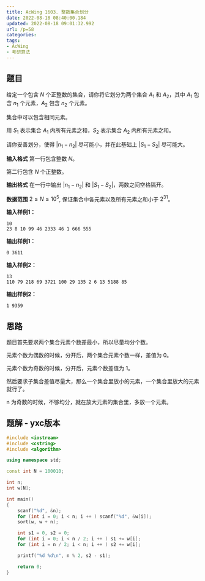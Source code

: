 ```yaml
---
title: AcWing 1603. 整数集合划分
date: 2022-08-18 08:40:00.184
updated: 2022-08-18 09:01:32.992
url: /p=58
categories: 
tags: 
- AcWing
- 考研算法
---
```


## 题目
给定一个包含 $N$ 个正整数的集合，请你将它划分为两个集合 $A_1$ 和 $A_2$，其中 $A_1$ 包含 $n_1$ 个元素，$A_2$ 包含 $n_2$ 个元素。

集合中可以包含相同元素。

用 $S_1$ 表示集合 $A_1$ 内所有元素之和，$S_2$ 表示集合 $A_2$ 内所有元素之和。

请你妥善划分，使得 $|n_1−n_2|$ 尽可能小，并在此基础上 $|S_1−S_2|$ 尽可能大。

**输入格式**
第一行包含整数 $N$。

第二行包含 $N$ 个正整数。

**输出格式**
在一行中输出 $|n_1−n_2|$ 和 $|S_1−S_2|$，两数之间空格隔开。

**数据范围**
$2≤N≤10^5$,
保证集合中各元素以及所有元素之和小于 $2^{31}$。

**输入样例1：**
```
10
23 8 10 99 46 2333 46 1 666 555
```
**输出样例1：**
```
0 3611
```
**输入样例2：**
```
13
110 79 218 69 3721 100 29 135 2 6 13 5188 85
```
**输出样例2：**
```
1 9359
```

## 思路
题目首先要求两个集合元素个数差最小，所以尽量均分个数。

元素个数为偶数的时候，分开后，两个集合元素个数一样，差值为 0。

元素个数为奇数的时候，分开后，元素个数差值为 1。

然后要求子集合差值尽量大，那么一个集合里放小的元素，一个集合里放大的元素就行了。

n 为奇数的时候，不够均分，就在放大元素的集合里，多放一个元素。

## 题解 - yxc版本
```cpp
#include <iostream>
#include <cstring>
#include <algorithm>

using namespace std;

const int N = 100010;

int n;
int w[N];

int main()
{
    scanf("%d", &n);
    for (int i = 0; i < n; i ++ ) scanf("%d", &w[i]);
    sort(w, w + n);

    int s1 = 0, s2 = 0;
    for (int i = 0; i < n / 2; i ++ ) s1 += w[i];
    for (int i = n / 2; i < n; i ++ ) s2 += w[i];

    printf("%d %d\n", n % 2, s2 - s1);

    return 0;
}
```